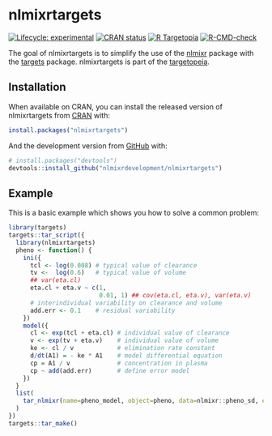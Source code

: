 
<!-- README.md is generated from README.Rmd. Please edit that file -->

# nlmixrtargets

<!-- badges: start -->

[![Lifecycle:
experimental](https://img.shields.io/badge/lifecycle-experimental-orange.svg)](https://lifecycle.r-lib.org/articles/stages.html#experimental)
[![CRAN
status](https://www.r-pkg.org/badges/version/nlmixrtargets)](https://CRAN.R-project.org/package=nlmixrtargets)
[![R
Targetopia](https://img.shields.io/badge/R_Targetopia-member-blue?style=flat&labelColor=gray)](https://wlandau.github.io/targetopia/)
[![R-CMD-check](https://github.com/nlmixrdevelopment/nlmixrtargets/workflows/R-CMD-check/badge.svg)](https://github.com/nlmixrdevelopment/nlmixrtargets/actions)
<!-- badges: end -->

The goal of nlmixrtargets is to simplify the use of the
[nlmixr](https://github.com/nlmixrdevelopment/nlmixr) package with the
[targets](https://docs.ropensci.org/targets/) package. nlmixrtargets is
part of the
[targetopeia](https://wlandau.github.io/targetopia/packages.html).

## Installation

When available on CRAN, you can install the released version of
nlmixrtargets from [CRAN](https://CRAN.R-project.org) with:

``` r
install.packages("nlmixrtargets")
```

And the development version from [GitHub](https://github.com/) with:

``` r
# install.packages("devtools")
devtools::install_github("nlmixrdevelopment/nlmixrtargets")
```

## Example

This is a basic example which shows you how to solve a common problem:

``` r
library(targets)
targets::tar_script({
  library(nlmixrtargets)
  pheno <- function() {
    ini({
      tcl <- log(0.008) # typical value of clearance
      tv <-  log(0.6)   # typical value of volume
      ## var(eta.cl)
      eta.cl + eta.v ~ c(1,
                         0.01, 1) ## cov(eta.cl, eta.v), var(eta.v)
      # interindividual variability on clearance and volume
      add.err <- 0.1    # residual variability
    })
    model({
      cl <- exp(tcl + eta.cl) # individual value of clearance
      v <- exp(tv + eta.v)    # individual value of volume
      ke <- cl / v            # elimination rate constant
      d/dt(A1) = - ke * A1    # model differential equation
      cp = A1 / v             # concentration in plasma
      cp ~ add(add.err)       # define error model
    })
  }
  list(
    tar_nlmixr(name=pheno_model, object=pheno, data=nlmixr::pheno_sd, est="saem")
  )
})
targets::tar_make()
```
